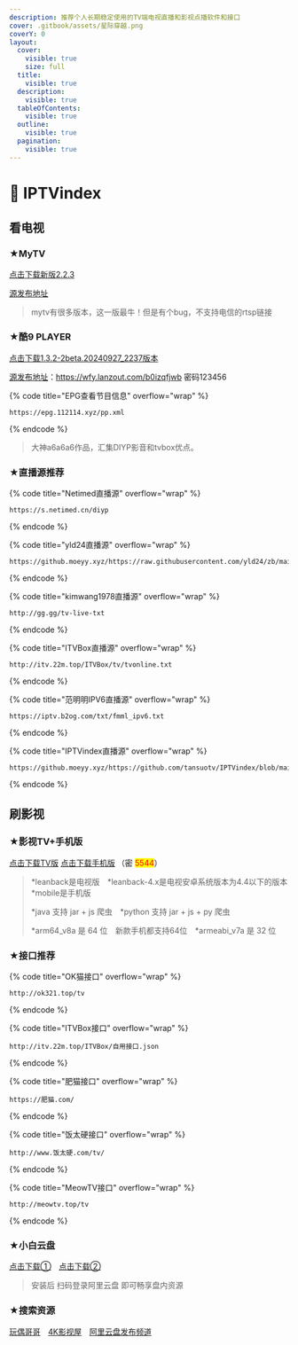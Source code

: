```yaml
---
description: 推荐个人长期稳定使用的TV端电视直播和影视点播软件和接口
cover: .gitbook/assets/星际穿越.png
coverY: 0
layout:
  cover:
    visible: true
    size: full
  title:
    visible: true
  description:
    visible: true
  tableOfContents:
    visible: true
  outline:
    visible: true
  pagination:
    visible: true
---
```


# 🚩 IPTVindex

## 看电视

### ★MyTV

[点击下载新版2.2.3](https://tansuo.lanzoue.com/i8Gqw2bycpje)

[源发布地址](https://github.com/yaoxieyoulei/mytv-android)

> mytv有很多版本，这一版最牛！但是有个bug，不支持电信的rtsp链接

### ★酷9 PLAYER

[点击下载1.3.2-2beta.20240927\_2237版本](https://tansuo.lanzoue.com/iSlwl2bycnzi)

[源发布地址](https://www.right.com.cn/forum/thread-8388801-1-1.html)：https://wfy.lanzout.com/b0izqfjwb 密码123456

{% code title="EPG查看节目信息" overflow="wrap" %}
```
https://epg.112114.xyz/pp.xml
```
{% endcode %}

> 大神a6a6a6作品，汇集DIYP影音和tvbox优点。

### ★直播源推荐

{% code title="Netimed直播源" overflow="wrap" %}
```
https://s.netimed.cn/diyp
```
{% endcode %}

{% code title="yld24直播源" overflow="wrap" %}
```
https://github.moeyy.xyz/https://raw.githubusercontent.com/yld24/zb/main/v4mu
```
{% endcode %}

{% code title="kimwang1978直播源" overflow="wrap" %}
```
http://gg.gg/tv-live-txt
```
{% endcode %}

{% code title="ITVBox直播源" overflow="wrap" %}
```
http://itv.22m.top/ITVBox/tv/tvonline.txt
```
{% endcode %}

{% code title="范明明IPV6直播源" overflow="wrap" %}
```
https://iptv.b2og.com/txt/fmml_ipv6.txt
```
{% endcode %}

{% code title="IPTVindex直播源" overflow="wrap" %}
```
https://github.moeyy.xyz/https://github.com/tansuotv/IPTVindex/blob/main/tv.txt
```
{% endcode %}

## 刷影视

### ★影视TV+手机版

[点击下载TV版](https://fatcat2023.lanzoum.com/b04drxm4j)  [点击下载手机版](https://fatcat2023.lanzoum.com/b04dry27i)  （密 <mark style="color:red;">5544</mark>）

> \*leanback是电视版　\*leanback-4.x是电视安卓系统版本为4.4以下的版本　\*mobile是手机版
>
> \*java 支持 jar + js 爬虫　\*python 支持 jar + js + py 爬虫
>
> \*arm64\_v8a 是 64 位　新款手机都支持64位　\*armeabi\_v7a 是 32 位

### ★接口推荐

{% code title="OK猫接口" overflow="wrap" %}
```
http://ok321.top/tv
```
{% endcode %}

{% code title="ITVBox接口" overflow="wrap" %}
```
http://itv.22m.top/ITVBox/自用接口.json
```
{% endcode %}

{% code title="肥猫接口" overflow="wrap" %}
```
https://肥猫.com/
```
{% endcode %}

{% code title="饭太硬接口" overflow="wrap" %}
```
http://www.饭太硬.com/tv/
```
{% endcode %}

{% code title="MeowTV接口" overflow="wrap" %}
```
http://meowtv.top/tv
```
{% endcode %}

### ★小白云盘

[点击下载①](https://www.aliyundrive.com/s/EkGo3a8wFwP)　[点击下载②](https://www.123pan.com/s/Z6DHjv-BYbm.html)

> 安装后 扫码登录阿里云盘 即可畅享盘内资源

### ★搜索资源

[玩偶哥哥](https://wogg.link/)　[4K影视屋](https://t.me/dianying4K)　[阿里云盘发布频道](https://t.me/shareAliyun)　
